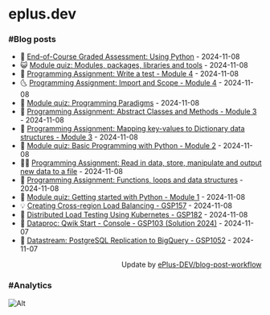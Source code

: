 # eplus.dev

### #Blog posts

<!-- BLOG-POST-LIST:START -->
 - 🧰 [End-of-Course Graded Assessment: Using Python](https://eplus.dev/end-of-course-graded-assessment-using-python) - 2024-11-08
 - 😺 [Module quiz: Modules, packages, libraries and tools](https://eplus.dev/module-quiz-modules-packages-libraries-and-tools) - 2024-11-08
 - 🗽 [Programming Assignment: Write a test - Module 4](https://eplus.dev/programming-assignment-write-a-test-module-4) - 2024-11-08
 - 🌜 [Programming Assignment: Import and Scope - Module 4](https://eplus.dev/programming-assignment-import-and-scope-module-4) - 2024-11-08
 - 📝 [Module quiz: Programming Paradigms](https://eplus.dev/module-quiz-programming-paradigms) - 2024-11-08
 - 🚀 [Programming Assignment: Abstract Classes and Methods - Module 3](https://eplus.dev/programming-assignment-abstract-classes-and-methods-module-3) - 2024-11-08
 - 💼 [Programming Assignment: Mapping key-values to Dictionary data structures - Module 3](https://eplus.dev/programming-assignment-mapping-key-values-to-dictionary-data-structures-module-3) - 2024-11-08
 - 🦣 [Module quiz: Basic Programming with Python - Module 2](https://eplus.dev/module-quiz-basic-programming-with-python-module-2) - 2024-11-08
 - 👨‍🏫 [Programming Assignment: Read in data, store, manipulate and output new data to a file](https://eplus.dev/programming-assignment-read-in-data-store-manipulate-and-output-new-data-to-a-file) - 2024-11-08
 - 🔭 [Programming Assignment: Functions, loops and data structures](https://eplus.dev/programming-assignment-functions-loops-and-data-structures) - 2024-11-08
 - 🤡 [Module quiz: Getting started with Python - Module 1](https://eplus.dev/module-quiz-getting-started-with-python-module-1) - 2024-11-08
 - 💡 [Creating Cross-region Load Balancing - GSP157](https://eplus.dev/creating-cross-region-load-balancing-gsp157) - 2024-11-08
 - 🦣 [Distributed Load Testing Using Kubernetes - GSP182](https://eplus.dev/distributed-load-testing-using-kubernetes-gsp182) - 2024-11-08
 - 💪 [Dataproc: Qwik Start - Console - GSP103 &lpar;Solution 2024&rpar;](https://eplus.dev/dataproc-qwik-start-console-gsp103-solution-2024) - 2024-11-07
 - 🤡 [Datastream: PostgreSQL Replication to BigQuery - GSP1052](https://eplus.dev/datastream-postgresql-replication-to-bigquery-gsp1052) - 2024-11-07<!-- BLOG-POST-LIST:END -->

<div align="right">
  Update by <a target="_blank"
    href="https://github.com/ePlus-DEV/blog-post-workflow">ePlus-DEV/blog-post-workflow</a>
</div>

### #Analytics
![Alt](https://repobeats.axiom.co/api/embed/9990f7cddfbad8d834990b10ccad05f81ac1096f.svg "Repobeats analytics image")
